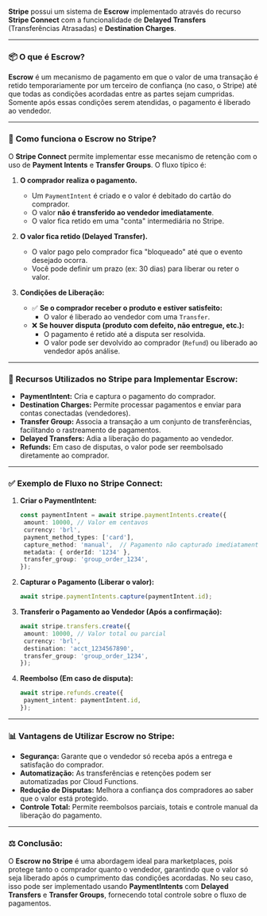 **Stripe** possui um sistema de **Escrow** implementado através do recurso **Stripe Connect** com a funcionalidade de **Delayed Transfers** (Transferências Atrasadas) e **Destination Charges**.

---

### 📦 **O que é Escrow?**

**Escrow** é um mecanismo de pagamento em que o valor de uma transação é retido temporariamente por um terceiro de confiança (no caso, o Stripe) até que todas as condições acordadas entre as partes sejam cumpridas. Somente após essas condições serem atendidas, o pagamento é liberado ao vendedor.

---

### 🎯 **Como funciona o Escrow no Stripe?**

O **Stripe Connect** permite implementar esse mecanismo de retenção com o uso de **Payment Intents** e **Transfer Groups**. O fluxo típico é:

1. **O comprador realiza o pagamento.**
   
   - Um `PaymentIntent` é criado e o valor é debitado do cartão do comprador.
   - O valor **não é transferido ao vendedor imediatamente**.
   - O valor fica retido em uma "conta" intermediária no Stripe.

2. **O valor fica retido (Delayed Transfer).**
   
   - O valor pago pelo comprador fica "bloqueado" até que o evento desejado ocorra.
   - Você pode definir um prazo (ex: 30 dias) para liberar ou reter o valor.

3. **Condições de Liberação:**
   
   - ✅ **Se o comprador receber o produto e estiver satisfeito:**
     - O valor é liberado ao vendedor com uma `Transfer`.
   - ❌ **Se houver disputa (produto com defeito, não entregue, etc.):**
     - O pagamento é retido até a disputa ser resolvida.
     - O valor pode ser devolvido ao comprador (`Refund`) ou liberado ao vendedor após análise.

---

### 📑 **Recursos Utilizados no Stripe para Implementar Escrow:**

- **PaymentIntent:** Cria e captura o pagamento do comprador.
- **Destination Charges:** Permite processar pagamentos e enviar para contas conectadas (vendedores).
- **Transfer Group:** Associa a transação a um conjunto de transferências, facilitando o rastreamento de pagamentos.
- **Delayed Transfers:** Adia a liberação do pagamento ao vendedor.
- **Refunds:** Em caso de disputas, o valor pode ser reembolsado diretamente ao comprador.

---

### ✅ **Exemplo de Fluxo no Stripe Connect:**

1. **Criar o PaymentIntent:**
   
   ```typescript
   const paymentIntent = await stripe.paymentIntents.create({
    amount: 10000, // Valor em centavos
    currency: 'brl',
    payment_method_types: ['card'],
    capture_method: 'manual',  // Pagamento não capturado imediatamente
    metadata: { orderId: '1234' },
    transfer_group: 'group_order_1234',
   });
   ```

2. **Capturar o Pagamento (Liberar o valor):**
   
   ```typescript
   await stripe.paymentIntents.capture(paymentIntent.id);
   ```

3. **Transferir o Pagamento ao Vendedor (Após a confirmação):**
   
   ```typescript
   await stripe.transfers.create({
    amount: 10000, // Valor total ou parcial
    currency: 'brl',
    destination: 'acct_1234567890',
    transfer_group: 'group_order_1234',
   });
   ```

4. **Reembolso (Em caso de disputa):**
   
   ```typescript
   await stripe.refunds.create({
    payment_intent: paymentIntent.id,
   });
   ```

---

### 📊 **Vantagens de Utilizar Escrow no Stripe:**

- **Segurança:** Garante que o vendedor só receba após a entrega e satisfação do comprador.
- **Automatização:** As transferências e retenções podem ser automatizadas por Cloud Functions.
- **Redução de Disputas:** Melhora a confiança dos compradores ao saber que o valor está protegido.
- **Controle Total:** Permite reembolsos parciais, totais e controle manual da liberação do pagamento.

---

### ⚖️ **Conclusão:**

O **Escrow no Stripe** é uma abordagem ideal para marketplaces, pois protege tanto o comprador quanto o vendedor, garantindo que o valor só seja liberado após o cumprimento das condições acordadas. No seu caso, isso pode ser implementado usando **PaymentIntents** com **Delayed Transfers** e **Transfer Groups**, fornecendo total controle sobre o fluxo de pagamentos.
